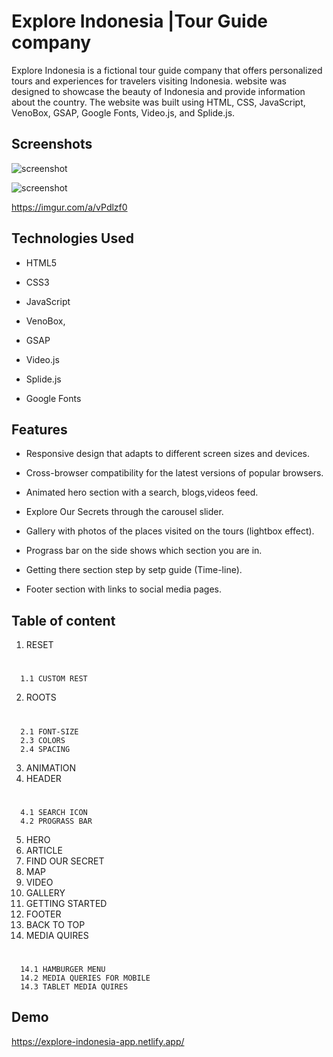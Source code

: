 
# Explore Indonesia |Tour Guide company

Explore Indonesia is a fictional tour guide company that offers personalized tours and experiences for travelers visiting Indonesia. 
website was designed to showcase the beauty of Indonesia and provide information about the country. The website was built using HTML, CSS, JavaScript, VenoBox, GSAP, Google Fonts, Video.js, and Splide.js.
## Screenshots

![screenshot](https://i.imgur.com/8I5rYyi.jpg)

![screenshot](https://i.imgur.com/3BJoFLV.jpg)

https://imgur.com/a/vPdlzf0
## Technologies Used

- HTML5

- CSS3

- JavaScript

- VenoBox, 
- GSAP

- Video.js
- Splide.js
- Google Fonts
## Features

- Responsive design that adapts to different screen sizes and devices.

- Cross-browser compatibility for the latest versions of popular browsers.

- Animated hero section with a search, blogs,videos feed.

- Explore Our Secrets through the carousel slider.

- Gallery with photos of the places visited on the tours (lightbox effect).

- Prograss bar on the side shows which section you are in.

- Getting there section step by setp guide (Time-line).

- Footer section with links to social media pages.

## Table of content

1.  RESET  
#
      1.1 CUSTOM REST
2.  ROOTS 
#
      2.1 FONT-SIZE
      2.3 COLORS
      2.4 SPACING
      
3.  ANIMATION 
4.  HEADER  
#
      4.1 SEARCH ICON 
      4.2 PROGRASS BAR
5.  HERO
6.  ARTICLE 
7.  FIND OUR SECRET 
8.  MAP 
9.  VIDEO  
10. GALLERY  
11. GETTING STARTED 
12. FOOTER 
13. BACK TO TOP 
14. MEDIA QUIRES 
#
      14.1 HAMBURGER MENU 
      14.2 MEDIA QUERIES FOR MOBILE 
      14.3 TABLET MEDIA QUIRES 
## Demo

https://explore-indonesia-app.netlify.app/

